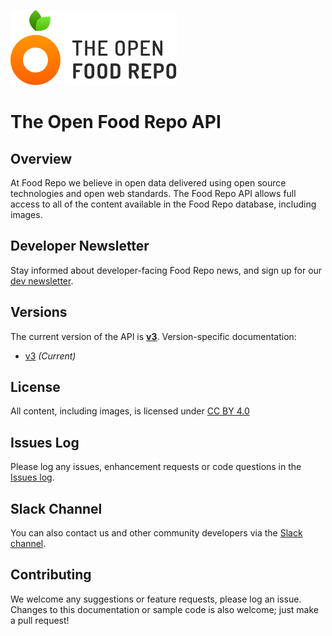 ![The Open Food Repo Logo](images/logo-foodrepo.svg?sanitize=true "Food Repo")

# The Open Food Repo API

## Overview

At Food Repo we believe in open data delivered using open source technologies and open web standards. The Food Repo API allows full access to all of the content available in the Food Repo database, including images.

## Developer Newsletter

Stay informed about developer-facing Food Repo news, and sign up for our [dev newsletter](https://docs.google.com/forms/d/e/1FAIpQLScYQg34Lj7du2Z3Rwqa02fmG84jD0Y1YAbE975uphiZLBFSvQ/viewform).

## Versions

The current version of the API is [**v3**](/v3/README.md). Version-specific documentation:
 * [v3](/v3/README.md) _(Current)_

## License

All content, including images, is licensed under [CC BY 4.0](https://creativecommons.org/licenses/by/4.0/)

## Issues Log

Please log any issues, enhancement requests or code questions in the [Issues log](https://github.com/salathegroup/foodrepo_api/issues).

## Slack Channel

You can also contact us and other community developers via the [Slack channel](https://openfoodch.slack.com).

## Contributing

We welcome any suggestions or feature requests, please log an issue. Changes to this documentation or sample code is also welcome; just make a pull request!
